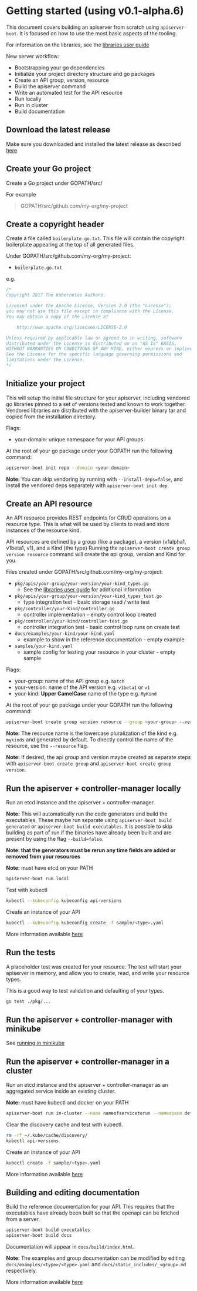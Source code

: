 # Getting started (using v0.1-alpha.6)

This document covers building an apiserver from scratch using `apiserver-boot`.  It
is focused on how to use the most basic aspects of the tooling.

For information on the libraries, see the [libraries user guide](libraries_user_guide.md)

New server workflow:

- Bootstrapping your go dependencies
- Initialize your project directory structure and go packages
- Create an API group, version, resource
- Build the apiserver command
- Write an automated test for the API resource
- Run locally
- Run in cluster
- Build documentation

## Download the latest release

Make sure you downloaded and installed the latest release as described
[here](https://github.com/kubernetes-incubator/apiserver-builder/blob/master/docs/installing.md)

## Create your Go project

Create a Go project under GOPATH/src/

For example

> GOPATH/src/github.com/my-org/my-project

## Create a copyright header

Create a file called `boilerplate.go.txt`.  This file will contain the
copyright boilerplate appearing at the top of all generated files.

Under GOPATH/src/github.com/my-org/my-project:

- `boilerplate.go.txt`

e.g.

```go
/*
Copyright 2017 The Kubernetes Authors.

Licensed under the Apache License, Version 2.0 (the "License");
you may not use this file except in compliance with the License.
You may obtain a copy of the License at

    http://www.apache.org/licenses/LICENSE-2.0

Unless required by applicable law or agreed to in writing, software
distributed under the License is distributed on an "AS IS" BASIS,
WITHOUT WARRANTIES OR CONDITIONS OF ANY KIND, either express or implied.
See the License for the specific language governing permissions and
limitations under the License.
*/
```

## Initialize your project

This will setup the initial file structure for your apiserver, including
vendored go libraries pinned to a set of versions tested and known
to work together.  Vendored libraries are distributed with the apiserver-builder
binary tar and copied from the installation directory.

Flags:

- your-domain: unique namespace for your API groups

At the root of your go package under your GOPATH run the following command:

```sh
apiserver-boot init repo --domain <your-domain>
```

**Note:** You can skip vendoring by running with `--install-deps=false`, and install
the vendored deps separately with `apiserver-boot init dep`. 

## Create an API resource

An API resource provides REST endpoints for CRUD operations on a resource
type.  This is what will be used by clients to read and store instances
of the resource kind.

API resources are defined by a group (like a package), a version (v1alpha1, v1beta1, v1), and a Kind (the type)
Running the `apiserver-boot create group version resource` command will create the api group, version and Kind for you.

Files created under GOPATH/src/github.com/my-org/my-project:

- `pkg/apis/your-group/your-version/your-kind_types.go`
  - See the [libraries user guide](libraries_user_guide.md) for addtional information
- `pkg/apis/your-group/your-version/your-kind_types_test.go`
  - type integration test - basic storage read / write test
- `pkg/controller/your-kind/controller.go`
  - controller implementation - empty control loop created
- `pkg/controller/your-kind/controller-test.go`
  - controller integration test - basic control loop runs on create test
- `docs/examples/your-kind/your-kind.yaml`
  - example to show in the reference documentation - empty example
- `samples/your-kind.yaml`
  - sample config for testing your resource in your cluster - empty sample

Flags:

- your-group: name of the API group e.g. `batch`
- your-version: name of the API version e.g. `v1beta1` or `v1`
- your-kind: **Upper CamelCase** name of the type e.g. `MyKind`

At the root of your go package under your GOPATH run the following command:

```sh
apiserver-boot create group version resource --group <your-group> --version <your-version> --kind <your-kind>
```

**Note:** The resource name is the lowercase pluralization of the kind e.g. `mykinds` and
generated by default.  To directly control the name of the resource, use the `--resource` flag.

**Note:** If desired, the api group and version maybe created as separate steps with
`apiserver-boot create group` and `apiserver-boot create group version`.


## Run the apiserver + controller-manager locally

Run an etcd instance and the apiserver + controller-manager.

**Note:** This will automatically run the code generators and build the
executables.  These maybe run separate using `apiserver-boot build generated`
or `apiserver-boot build executables`.  It is possible to skip building as part of run
if the binaries have already been built and are present by using the flag `--build=false`.

**Note: that the generators must be rerun any time fields are added or removed from your resources**

**Note:** must have etcd on your PATH

```sh
apiserver-boot run local
```

Test with kubectl

```sh
kubectl --kubeconfig kubeconfig api-versions
```

Create an instance of your API

```sh
kubectl --kubeconfig kubeconfig create -f sample/<type>.yaml
```

More information available [here](running_locally.md)

## Run the tests

A placeholder test was created for your resource.  The test will
start your apiserver in memory, and allow you to create, read, and write
your resource types.

This is a good way to test validation and defaulting of your types.

```sh
go test ./pkg/...
```

## Run the apiserver + controller-manager with minikube

See [running in minikube](running_in_minikube.md)


## Run the apiserver + controller-manager in a cluster

Run an etcd instance and the apiserver + controller-manager as an aggregated
service inside an existing cluster.

**Note:** must have kubectl and docker on your PATH

```sh
apiserver-boot run in-cluster --name nameofservicetorun --namespace default --image gcr.io/myrepo/myimage:mytag 
```

Clear the discovery cache and test with kubectl.

```sh
rm -rf ~/.kube/cache/discovery/
kubectl api-versions
```

Create an instance of your API

```sh
kubectl create -f sample/<type>.yaml
```

More information available [here](running_in_cluster.md)

## Building and editing documentation

Build the reference documentation for your API.  This requires that the
executables have already been built so that the openapi can be
fetched from a server.

```sh
apiserver-boot build executables
apiserver-boot build docs
```

Documentation will appear in `docs/build/index.html`.

**Note**: The examples and group documentation can be modified by editing 
`docs/examples/<type>/<type>.yaml` and `docs/static_includes/_<group>.md`
respectively.

More information available [here](building_docs.md)
